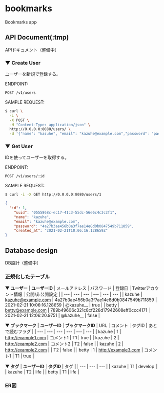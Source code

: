 # bookmarks
Bookmarks app

## API Document(:tmp)
APIドキュメント（整備中）

### ▼ Create User
ユーザーを新規で登録する。

ENDPOINT:
```bash
POST /v1/users
```

SAMPLE REQUEST:
```bash
$ curl \
  -i \
  -X POST \
  -H "Content-Type: application/json" \
  http://0.0.0.0:8080/users/ \
  -d '{"name": "kazuhe", "email": "kazuhe@example.com","password": "pass1234"}'
```

### ▼ Get User
IDを使ってユーザーを取得する。

ENDPOINT:
```bash
POST /v1/users/:id
```

SAMPLE REQUEST:
```bash
$ curl -i -X GET http://0.0.0.0:8080/users/1
```

```json
{
  "id": 1,
	"uuid": "0555868c-ec17-41c3-55dc-56e6c4c3c2f1",
	"name": "kazuhe",
	"email": "kazuhe@example.com",
	"password": "4a27b3ae456b0a3f7ae14e8d0b0847549b711859",
	"created_at": "2021-02-21T10:06:16.128659Z"
}
```

## Database design
DB設計（整備中）

### 正規化したテーブル
__▼ ユーザー__
| __ユーザーID__ | メールアドレス | パスワード | 登録日 | Twitterアカウント情報 | 公開/非公開設定 |
| --- | --- | --- | --- | --- | --- |
| kazuhe | kazuhe@example.com | 4a27b3ae456b0a3f7ae14e8d0b0847549b711859 | 2021-02-21 10:06:16.128659 | @kazuhe__ | true |
| betty | betty@example.com | 789b49606c321c8cf228d17942608eff0ccc4171 | 2021-02-21 12:06:20.9751 | @kazuhe__ | false |

__▼ ブックマーク__
| __ユーザーID__ | __ブックマークID__ | URL | コメント | タグID | あとで読むフラグ |
| --- | --- | --- | --- | --- | --- |
| kazuhe | 1 | http://example1.com | コメント1 | T1 | true |
| kazuhe | 2 | http://example2.com | コメント2 | T2 | false |
| kazuhe | 2 | http://example2.com | | T2 | false |
| betty | 1 | http://example3.com | コメント1 | T1 | true |

__▼ タグ__
| __ユーザーID__ | __タグID__ | タグ |
| --- | --- | --- |
| kazuhe | T1 | develop |
| kazuhe | T2 | life |
| betty | T1 | life |

### ER図

